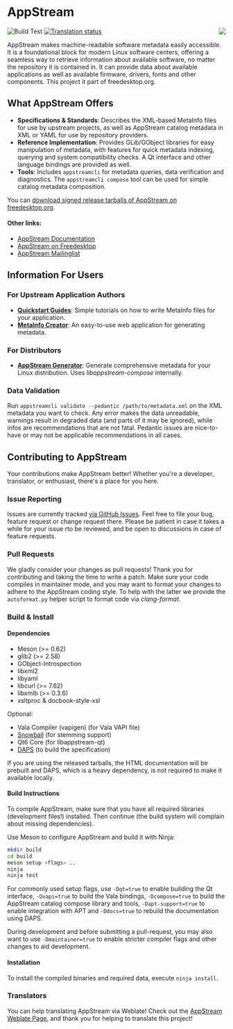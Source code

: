 AppStream
=========
<img align="right" src="docs/images/src/png/appstream-logo.png">

![Build Test](https://github.com/ximion/appstream/workflows/Build%20Test/badge.svg)
[![Translation status](https://hosted.weblate.org/widgets/appstream/-/svg-badge.svg)](https://hosted.weblate.org/engage/appstream/?utm_source=widget)

AppStream makes machine-readable software metadata easily accessible.
It is a foundational block for modern Linux software centers, offering a seamless way to retrieve
information about available software, no matter the repository it is contained in.
It can provide data about available applications as well as available firmware, drivers,
fonts and other components.
This project it part of freedesktop.org.


## What AppStream Offers

- **Specifications & Standards**: Describes the XML-based MetaInfo files for use by upstream
  projects, as well as AppStream catalog metadata in XML or YAML for use by repository providers.
- **Reference Implementation**: Provides GLib/GObject libraries for easy manipulation of metadata,
  with features for quick metadata indexing, querying and system compatibility checks.
  A Qt interface and other language bindings are provided as well.
- **Tools**: Includes `appstreamcli` for metadata queries, data verification and diagnostics.
  The `appstreamcli compose` tool can be used for simple catalog metadata composition.

You can [download signed release tarballs of AppStream on freedesktop.org](https://www.freedesktop.org/software/appstream/releases/).

#### Other links:
- [AppStream Documentation](https://www.freedesktop.org/software/appstream/docs/)
- [AppStream on Freedesktop](https://www.freedesktop.org/wiki/Distributions/AppStream/)
- [AppStream Mailinglist](https://lists.freedesktop.org/mailman/listinfo/appstream)


## Information For Users

### For Upstream Application Authors
- **[Quickstart Guides](https://www.freedesktop.org/software/appstream/docs/chap-Quickstart.html)**:
  Simple tutorials on how to write MetaInfo files for your application.
- **[MetaInfo Creator](https://www.freedesktop.org/software/appstream/metainfocreator/)**:
  An easy-to-use web application for generating metadata.


### For Distributors
- **[AppStream Generator](https://github.com/ximion/appstream-generator)**:
  Generate comprehensive metadata for your Linux distribution. Uses *libappstream-compose* internally.

### Data Validation
Run `appstreamcli validate --pedantic /path/to/metadata.xml` on the XML metadata you want to check.
Any error makes the data unreadable, warnings result in degraded data (and parts of it may be ignored),
while infos are recommendations that are not fatal. Pedantic issues are nice-to-have or may not
be applicable recommendations in all cases.


## Contributing to AppStream

Your contributions make AppStream better!
Whether you're a developer, translator, or enthusiast, there's a place for you here.

### Issue Reporting

Issues are currently tracked [via GitHub Issues](https://github.com/ximion/appstream/issues).
Feel free to file your bug, feature request or change request there. Please be patient in
case it takes a while for your issue rto be reviewed, and be open to discussions in case of
feature requests.

### Pull Requests

We gladly consider your changes as pull requests! Thank you for contributing and taking the time
to write a patch. Make sure your code compiles in maintainer mode, and you may want to format
your changes to adhere to the AppStream coding style.
To help with the latter we provide the `autoformat.py` helper script to format code via *clang-format*.

### Build & Install

#### Dependencies

 * Meson (>= 0.62)
 * glib2 (>= 2.58)
 * GObject-Introspection
 * libxml2
 * libyaml
 * libcurl (>= 7.62)
 * libxmlb (>= 0.3.6)
 * xsltproc & docbook-style-xsl

Optional:
 * Vala Compiler (vapigen) (for Vala VAPI file)
 * [Snowball](https://snowballstem.org/download.html) (for stemming support)
 * Qt6 Core (for libappstream-qt)
 * [DAPS](https://github.com/openSUSE/daps) (to build the specification)

If you are using the released tarballs, the HTML documentation will be prebuilt and DAPS, which
is a heavy dependency, is not required to make it available locally.

#### Build Instructions

To compile AppStream, make sure that you have all required libraries (development files!) installed.
Then continue (the build system will complain about missing dependencies).

Use Meson to configure AppStream and build it with Ninja:
```bash
mkdir build
cd build
meson setup <flags> ..
ninja
ninja test
```

For commonly used setup flags, use `-Dqt=true` to enable building the Qt interface, `-Dvapi=true`
to build the Vala bindings, `-Dcompose=true` to build the AppStream catalog compose library and
tools, `-Dapt-support=true` to enable integration with APT and `-Ddocs=true` to rebuild
the documentation using DAPS.

During development and before submitting a pull-request, you may also want to use
`-Dmaintainer=true` to enable stricter compiler flags and other changes to aid development.

#### Installation

To install the compiled binaries and required data, execute `ninja install`.

### Translators

You can help translating AppStream via Weblate!
Check out the [AppStream Weblate Page](https://hosted.weblate.org/projects/appstream/translations/),
and thank you for helping to translate this project!
